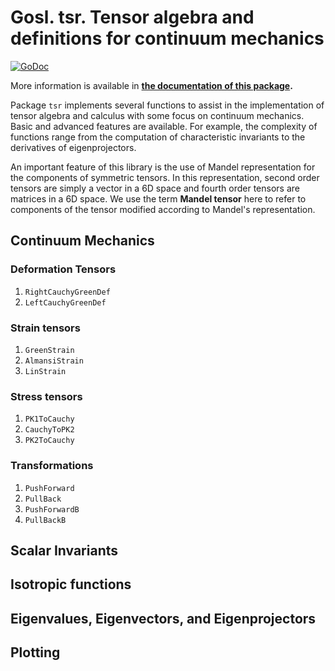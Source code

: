 # Gosl. tsr. Tensor algebra and definitions for continuum mechanics

[![GoDoc](https://godoc.org/github.com/cpmech/gosl/tsr?status.svg)](https://godoc.org/github.com/cpmech/gosl/tsr) 

More information is available in **[the documentation of this package](https://godoc.org/github.com/cpmech/gosl/tsr).**

Package `tsr` implements several functions to assist in the implementation of tensor algebra and
calculus with some focus on continuum mechanics. Basic and advanced features are available. For
example, the complexity of functions range from the computation of characteristic invariants to the
derivatives of eigenprojectors.

An important feature of this library is the use of Mandel representation for the components of
symmetric tensors. In this representation, second order tensors are simply a vector in a 6D space
and fourth order tensors are matrices in a 6D space. We use the term **Mandel tensor** here to refer
to components of the tensor modified according to Mandel's representation.

## Continuum Mechanics

### Deformation Tensors

1. `RightCauchyGreenDef`
2. `LeftCauchyGreenDef`

### Strain tensors

1. `GreenStrain`
2. `AlmansiStrain`
3. `LinStrain`

### Stress tensors

1. `PK1ToCauchy`
2. `CauchyToPK2`
3. `PK2ToCauchy`

### Transformations

1. `PushForward`
2. `PullBack`
3. `PushForwardB`
4. `PullBackB`

## Scalar Invariants

## Isotropic functions

## Eigenvalues, Eigenvectors, and Eigenprojectors

## Plotting
